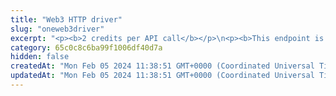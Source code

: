 ```yaml
---
title: "Web3 HTTP driver"
slug: "oneweb3driver"
excerpt: "<p><b>2 credits per API call</b></p>\n<p><b>This endpoint is deprecated. Use the <a href=\"https://apidoc.tatum.io/tag/Node-RPC\" target=\"_blank\">HTTP-based JSON RPC driver</a> instead.</b></p><br/>\n<p>Use this endpoint URL as a http-based web3 driver to connect directly to the ONE node provided by Tatum.\nTo learn more about ONE Web3, visit the <a href=\"https://docs.harmony.one/home/developers/api\" target=\"_blank\">ONE developer's guide</a>.</p>"
category: 65c0c8c6ba99f1006df40d7a
hidden: false
createdAt: "Mon Feb 05 2024 11:38:51 GMT+0000 (Coordinated Universal Time)"
updatedAt: "Mon Feb 05 2024 11:38:51 GMT+0000 (Coordinated Universal Time)"
---
```

